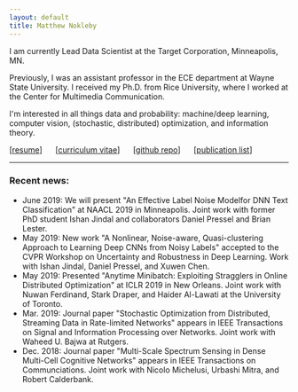 ```yaml
---
layout: default
title: Matthew Nokleby
---
```


I am currently Lead Data Scientist at the Target Corporation, Minneapolis, MN.

Previously, I was an assistant professor in the ECE department at Wayne State University. I received my Ph.D. from Rice University, where I worked at the Center for Multimedia Communication.

I'm interested in all things data and probability: machine/deep learning, computer vision, (stochastic, distributed) optimization, and information theory.

[[resume](resume.pdf)] &nbsp;&nbsp;&nbsp;&nbsp; [[curriculum vitae](cv.pdf)] &nbsp;&nbsp;&nbsp;&nbsp; [[github repo](https://github.com/docnok)] &nbsp;&nbsp;&nbsp;&nbsp; [[publication list](publications.html)]

---

### Recent news:

- June 2019: We will present "An Effective Label Noise Modelfor DNN Text Classification" at NAACL 2019 in Minneapolis. Joint work with former PhD student Ishan Jindal and collaborators Daniel Pressel and Brian Lester.
- May 2019: New work "A Nonlinear, Noise-aware, Quasi-clustering Approach to Learning Deep CNNs from Noisy Labels" accepted to the CVPR Workshop on Uncertainty and Robustness in Deep Learning. Work with Ishan Jindal, Daniel Pressel, and Xuwen Chen.
- May 2019: Presented "Anytime Minibatch: Exploiting Stragglers in Online Distributed Optimization" at ICLR 2019 in New Orleans. Joint work with Nuwan Ferdinand, Stark Draper, and Haider Al-Lawati at the University of Toronto.
- Mar. 2019: Journal paper "Stochastic Optimization from Distributed, Streaming Data in Rate-limited Networks" appears in IEEE Transactions on Signal and Information Processing over Networks. Joint work with Waheed U. Bajwa at Rutgers.
- Dec. 2018: Journal paper "Multi-Scale Spectrum Sensing in Dense Multi-Cell Cognitive Networks" appears in IEEE Transactions on Communciations. Joint work with Nicolo Michelusi, Urbashi Mitra, and Robert Calderbank.
